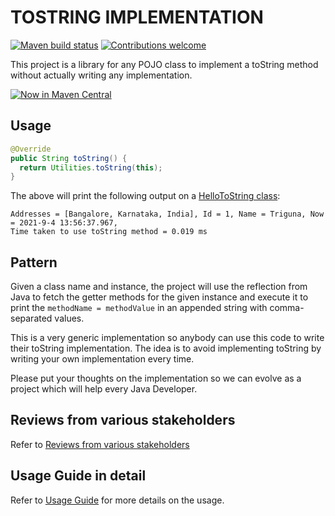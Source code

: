 # TOSTRING IMPLEMENTATION

[![Maven build status](https://github.com/trigunam/tostring-implementation/actions/workflows/test.yml/badge.svg)](https://github.com/trigunam/tostring-implementation/actions/workflows/test.yml)
[![Contributions welcome](https://img.shields.io/badge/contributions-welcome-brightgreen)](CONTRIBUTING.md)

This project is a library for any POJO class to implement a toString method without actually writing any implementation.

[![Now in Maven Central](videos/now-in-mvn-central.gif)](https://search.maven.org/artifact/io.github.trigunam.java.util/tostring-implementation/2.1/jar)

## Usage

```java
@Override
public String toString() {
  return Utilities.toString(this);
}
```

The above will print the following output on a [HelloToString class](https://github.com/trigunam/tostring-implementation/blob/master/src/main/java/io/github/trigunam/java/HelloToString.java):

```shell
Addresses = [Bangalore, Karnataka, India], Id = 1, Name = Triguna, Now = 2021-9-4 13:56:37.967, 
Time taken to use toString method = 0.019 ms
```

## Pattern

Given a class name and instance, the project will use the reflection from Java to fetch the getter methods for the given instance and execute it to print the `methodName = methodValue` in an appended string with comma-separated values.

This is a very generic implementation so anybody can use this code to write their toString implementation. The idea is to avoid implementing toString by writing your own implementation every time.

Please put your thoughts on the implementation so we can evolve as a project which will help every Java Developer.

## Reviews from various stakeholders

Refer to [Reviews from various stakeholders](docs/reviews.md)

## Usage Guide in detail

Refer to [Usage Guide](docs/usage-guide.md) for more details on the usage.